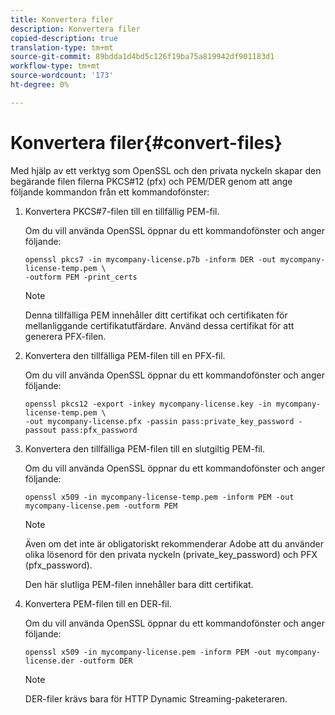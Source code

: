 ```yaml
---
title: Konvertera filer
description: Konvertera filer
copied-description: true
translation-type: tm+mt
source-git-commit: 89bdda1d4bd5c126f19ba75a819942df901183d1
workflow-type: tm+mt
source-wordcount: '173'
ht-degree: 0%

---
```



# Konvertera filer{#convert-files}

Med hjälp av ett verktyg som OpenSSL och den privata nyckeln skapar den begärande filen filerna PKCS#12 (pfx) och PEM/DER genom att ange följande kommandon från ett kommandofönster:

1. Konvertera PKCS#7-filen till en tillfällig PEM-fil.

   Om du vill använda OpenSSL öppnar du ett kommandofönster och anger följande:

   ```
   openssl pkcs7 -in mycompany-license.p7b -inform DER -out mycompany-license-temp.pem \ 
   -outform PEM -print_certs 
   ```

   >[!NOTE]
   >
   >Denna tillfälliga PEM innehåller ditt certifikat och certifikaten för mellanliggande certifikatutfärdare. Använd dessa certifikat för att generera PFX-filen.

1. Konvertera den tillfälliga PEM-filen till en PFX-fil.

   Om du vill använda OpenSSL öppnar du ett kommandofönster och anger följande:

   ```
   openssl pkcs12 -export -inkey mycompany-license.key -in mycompany-license-temp.pem \ 
   -out mycompany-license.pfx -passin pass:private_key_password -passout pass:pfx_password 
   ```

1. Konvertera den tillfälliga PEM-filen till en slutgiltig PEM-fil.

   Om du vill använda OpenSSL öppnar du ett kommandofönster och anger följande:

   ```
   openssl x509 -in mycompany-license-temp.pem -inform PEM -out mycompany-license.pem -outform PEM 
   ```

   >[!NOTE]
   >
   >Även om det inte är obligatoriskt rekommenderar Adobe att du använder olika lösenord för den privata nyckeln (private_key_password) och PFX (pfx_password).

   Den här slutliga PEM-filen innehåller bara ditt certifikat.

1. Konvertera PEM-filen till en DER-fil.

   Om du vill använda OpenSSL öppnar du ett kommandofönster och anger följande:

   ```
   openssl x509 -in mycompany-license.pem -inform PEM -out mycompany-license.der -outform DER 
   ```

   >[!NOTE]
   >
   >DER-filer krävs bara för HTTP Dynamic Streaming-paketeraren.

